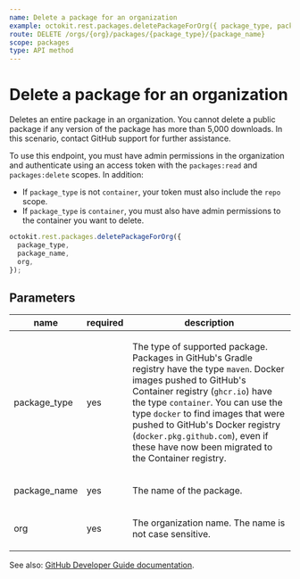 ```yaml
---
name: Delete a package for an organization
example: octokit.rest.packages.deletePackageForOrg({ package_type, package_name, org })
route: DELETE /orgs/{org}/packages/{package_type}/{package_name}
scope: packages
type: API method
---
```


# Delete a package for an organization

Deletes an entire package in an organization. You cannot delete a public package if any version of the package has more than 5,000 downloads. In this scenario, contact GitHub support for further assistance.

To use this endpoint, you must have admin permissions in the organization and authenticate using an access token with the `packages:read` and `packages:delete` scopes. In addition:

- If `package_type` is not `container`, your token must also include the `repo` scope.
- If `package_type` is `container`, you must also have admin permissions to the container you want to delete.

```js
octokit.rest.packages.deletePackageForOrg({
  package_type,
  package_name,
  org,
});
```

## Parameters

<table>
  <thead>
    <tr>
      <th>name</th>
      <th>required</th>
      <th>description</th>
    </tr>
  </thead>
  <tbody>
    <tr><td>package_type</td><td>yes</td><td>

The type of supported package. Packages in GitHub's Gradle registry have the type `maven`. Docker images pushed to GitHub's Container registry (`ghcr.io`) have the type `container`. You can use the type `docker` to find images that were pushed to GitHub's Docker registry (`docker.pkg.github.com`), even if these have now been migrated to the Container registry.

</td></tr>
<tr><td>package_name</td><td>yes</td><td>

The name of the package.

</td></tr>
<tr><td>org</td><td>yes</td><td>

The organization name. The name is not case sensitive.

</td></tr>
  </tbody>
</table>

See also: [GitHub Developer Guide documentation](https://docs.github.com/rest/reference/packages#delete-a-package-for-an-organization).
